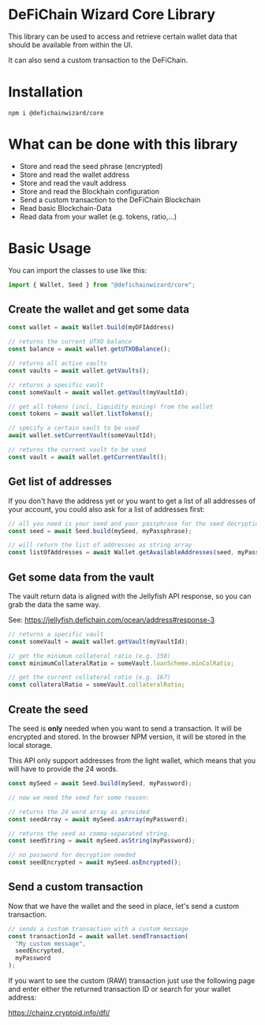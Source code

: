 # DeFiChain Wizard Core Library

This library can be used to access and retrieve certain wallet data that should be available from within the UI.

It can also send a custom transaction to the DeFiChain.

# Installation

```
npm i @defichainwizard/core
```

# What can be done with this library

- Store and read the seed phrase (encrypted)
- Store and read the wallet address
- Store and read the vault address
- Store and read the Blockhain configuration
- Send a custom transaction to the DeFiChain Blockchain
- Read basic Blockchain-Data
- Read data from your wallet (e.g. tokens, ratio,...)

# Basic Usage

You can import the classes to use like this:

```ts
import { Wallet, Seed } from "@defichainwizard/core";
```

## Create the wallet and get some data

```ts
const wallet = await Wallet.build(myDFIAddress)

// returns the current UTXO balance
const balance = await wallet.getUTXOBalance();

// returns all active vaults
const vaults = await wallet.getVaults();

// returns a specific vault
const someVault = await wallet.getVault(myVaultId);

// get all tokens (incl. liquidity mining) from the wallet
const tokens = await wallet.listTokens();

// specify a certain vault to be used
await wallet.setCurrentVault(someVaultId);

// returns the current vault to be used
const vault = await wallet.getCurrentVault();
```

## Get list of addresses

If you don't have the address yet or you want to get a list of all addresses of your account, you could also ask for a list of addresses first:

```ts
// all you need is your seed and your passphrase for the seed decryption
const seed = await Seed.build(mySeed, myPassphrase);

// will return the list of addresses as string array
const listOfAddresses = await Wallet.getAvailableAddresses(seed, myPassphrase);
```

## Get some data from the vault

The vault return data is aligned with the Jellyfish API response, so you can grab the data the same way.

See: https://jellyfish.defichain.com/ocean/address#response-3

```ts
// returns a specific vault
const someVault = await wallet.getVault(myVaultId);

// get the minimum collateral ratio (e.g. 150)
const minimumCollateralRatio = someVault.loanScheme.minColRatio;

// get the current collateral ratio (e.g. 167)
const collateralRatio = someVault.collateralRatio;
```

## Create the seed

The seed is **only** needed when you want to send a transaction. It will be encrypted and stored. In the browser NPM version, it will be stored in the local storage.

This API only support addresses from the light wallet, which means that you will have to provide the 24 words.

```ts
const mySeed = await Seed.build(mySeed, myPassword);

// now we need the seed for some reason:

// returns the 24 word array as provided
const seedArray = await mySeed.asArray(myPassword);

// returns the seed as comma-separated string.
const seedString = await mySeed.asString(myPassword);

// no password for decryption needed
const seedEncrypted = await mySeed.asEncrypted();
```

## Send a custom transaction

Now that we have the wallet and the seed in place, let's send a custom transaction.

```ts
// sends a custom transaction with a custom message
const transactionId = await wallet.sendTransaction(
  "My custom message",
  seedEncrypted,
  myPassword
);
```

If you want to see the custom (RAW) transaction just use the following page and enter either the returned transaction ID or search for your wallet address:

https://chainz.cryptoid.info/dfi/
